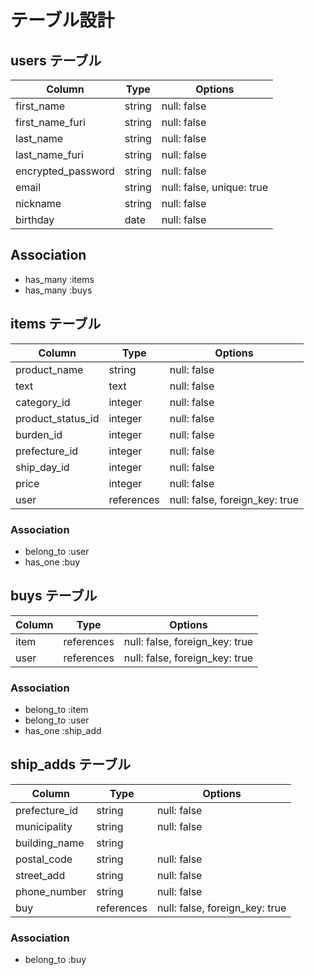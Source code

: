  # テーブル設計

## users テーブル

| Column             | Type   | Options                   |
| ------------------ | ------ | ------------------------- |
| first_name         | string | null: false               |
| first_name_furi    | string | null: false               |
| last_name          | string | null: false               |
| last_name_furi     | string | null: false               |
| encrypted_password | string | null: false               |
| email              | string | null: false, unique: true |
| nickname           | string | null: false               |
| birthday           | date   | null: false               |

##  Association

- has_many :items
- has_many :buys

## items テーブル

| Column            | Type       | Options                        |
| ----------------  | ---------- | -----------------------------  |
| product_name      | string     | null: false                    |
| text              | text       | null: false                    |
| category_id       | integer    | null: false                    |
| product_status_id | integer    | null: false                    |
| burden_id         | integer    | null: false                    |
| prefecture_id     | integer    | null: false                    |
| ship_day_id       | integer    | null: false                    |
| price             | integer    | null: false                    |
| user              | references | null: false, foreign_key: true |

### Association

- belong_to :user
- has_one   :buy

## buys テーブル

| Column    | Type       | Options                        |
| --------- | ---------- | ------------------------------ |
| item      | references | null: false, foreign_key: true |
| user      | references | null: false, foreign_key: true |

### Association
- belong_to :item
- belong_to :user
- has_one   :ship_add

## ship_adds テーブル

| Column       | Type       | Options                        |
| ------------ | ---------- | ------------------------------ |
| prefecture_id| string     | null: false                    |
| municipality | string     | null: false                    |
| building_name| string     |                                |
| postal_code  | string     | null: false                    |
| street_add   | string     | null: false                    |
| phone_number | string     | null: false                    |
| buy          | references | null: false, foreign_key: true |
### Association

- belong_to :buy